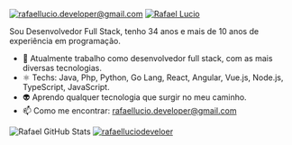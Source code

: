 [![rafaellucio.developer@gmail.com](https://img.shields.io/badge/Gmail-D14836?style=for-the-badge&logo=gmail&logoColor=white)](mailto:rafaellucio.developer@gmail.com)
[![Rafael Lucio](https://img.shields.io/badge/LinkedIn-0077B5?style=for-the-badge&logo=linkedin&logoColor=white)](https://www.linkedin.com/in/rafael-lucio-5b72a5103/)

Sou Desenvolvedor Full Stack, tenho 34 anos e mais de 10 anos de experiência em programação.

- 🔭 Atualmente trabalho como desenvolvedor full stack, com as mais diversas tecnologias.
- ⚛  Techs: Java, Php, Python, Go Lang, React, Angular, Vue.js, Node.js, TypeScript, JavaScript.
- 👽 Aprendo qualquer tecnologia que surgir no meu caminho.
- 📫  Como me encontrar: rafaellucio.developer@gmail.com

![Rafael GitHub Stats](https://github-readme-stats.vercel.app/api?username=rafaelluciodeveloper&show_icons=true)
[![rafaelluciodeveloer](https://github-readme-stats.vercel.app/api/top-langs/?username=rafaelluciodeveloper&layout=compact)](https://github.com/rafaelluciodeveloper/rafaelluciodeveloper)






